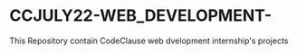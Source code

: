 # CCJULY22-WEB_DEVELOPMENT-
This Repository contain CodeClause web dvelopment internship's projects 
